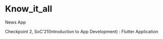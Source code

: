 # Know_it_all

News App

 Checkpoint 2, SoC'21(Introduction to App Development) : Flutter Application
